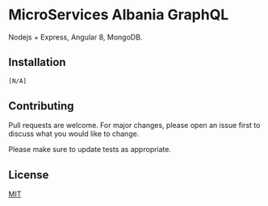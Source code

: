 # MicroServices Albania GraphQL

Nodejs + Express, Angular 8, MongoDB.

## Installation

```bash
[N/A]
```

## Contributing
Pull requests are welcome. For major changes, please open an issue first to discuss what you would like to change.

Please make sure to update tests as appropriate.

## License
[MIT](https://choosealicense.com/licenses/mit/)